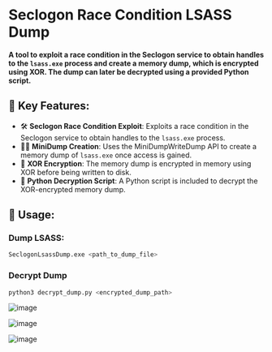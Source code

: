# Seclogon Race Condition LSASS Dump

**A tool to exploit a race condition in the Seclogon service to obtain handles to the `lsass.exe` process and create a memory dump, which is encrypted using XOR. The dump can later be decrypted using a provided Python script.**

## 🔑 Key Features:
- 🛠 **Seclogon Race Condition Exploit**: Exploits a race condition in the Seclogon service to obtain handles to the `lsass.exe` process.
- 🧑‍💻 **MiniDump Creation**: Uses the MiniDumpWriteDump API to create a memory dump of `lsass.exe` once access is gained.
- 🔐 **XOR Encryption**: The memory dump is encrypted in memory using XOR before being written to disk.
- 🐍 **Python Decryption Script**: A Python script is included to decrypt the XOR-encrypted memory dump.

## 📝 Usage:

### Dump LSASS:
```bash
SeclogonLsassDump.exe <path_to_dump_file>

```
### Decrypt Dump
```bash
python3 decrypt_dump.py <encrypted_dump_path>
```

![image](https://github.com/zer0antisec/LsaDumpRace/assets/20486087/ac881a8f-7c6e-4a37-acf1-b2e062de4136)

![image](https://github.com/zer0antisec/LsaDumpRace/assets/20486087/53655941-99e9-4177-9795-1433ae043517)

![image](https://github.com/user-attachments/assets/e044d6fc-762b-4cb0-8c37-2a9678a1b014)
